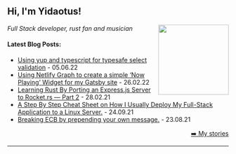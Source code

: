 <h2>Hi, I'm Yidaotus!</h2>
<img align='right' src="https://media.giphy.com/media/h5NmMolgdFcVW/giphy.gif" height="160" />
<p><em>Full Stack developer, rust fan and musician</em></p>

<h4> Latest Blog Posts: </h4>

  - [Using yup and typescript for typesafe select validation](https://yidaotus.medium.com/using-yup-and-typescript-for-typesafe-select-validation-e9ee9d4bceec) - 05.06.22
  - [Using Netlify Graph to create a simple ‘Now Playing’ Widget for my Gatsby site](https://blog.devgenius.io/using-netlify-graph-to-create-a-simple-now-playing-widget-for-my-gatsby-site-92170f46f869) - 26.02.22
  - [Learning Rust By Porting an Express.js Server to Rocket.rs — Part 2](https://yidaotus.medium.com/learning-rust-by-porting-an-express-js-server-to-rocket-rs-part-2-71c2f8ec388e) - 28.02.21
  - [A Step By Step Cheat Sheet on How I Usually Deploy My Full-Stack Application to a Linux Server.](https://medium.com/swlh/a-step-by-step-cheat-sheet-on-how-i-usually-deploy-my-full-stack-application-to-a-linux-server-4326277de813) - 24.09.21
  - [Breaking ECB by prepending your own message.](https://yidaotus.medium.com/breaking-ecb-by-prepending-your-own-message-b7b376d5efbb) - 23.08.21

<p align="right"><a href="https://medium.com/@yidaotus">➡️ My stories</a></p>


-----
